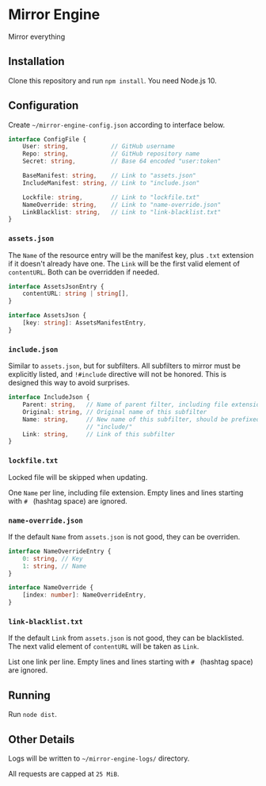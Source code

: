 # Mirror Engine

Mirror everything

## Installation

Clone this repository and run `npm install`. You need Node.js 10.

## Configuration

Create `~/mirror-engine-config.json` according to interface below.

```TypeScript
interface ConfigFile {
    User: string,            // GitHub username
    Repo: string,            // GitHub repository name
    Secret: string,          // Base 64 encoded "user:token"

    BaseManifest: string,    // Link to "assets.json"
    IncludeManifest: string, // Link to "include.json"

    Lockfile: string,        // Link to "lockfile.txt"
    NameOverride: string,    // Link to "name-override.json"
    LinkBlacklist: string,   // Link to "link-blacklist.txt"
}
```

### `assets.json`

The `Name` of the resource entry will be the manifest key, plus `.txt`
extension if it doesn't already have one. The `Link` will be the first valid
element of `contentURL`. Both can be overridden if needed.

```TypeScript
interface AssetsJsonEntry {
    contentURL: string | string[],
}

interface AssetsJson {
    [key: string]: AssetsManifestEntry,
}
```

### `include.json`

Similar to `assets.json`, but for subfilters. All subfilters to mirror must be
explicitly listed, and `!#include` directive will not be honored. This is
designed this way to avoid surprises.

```TypeScript
interface IncludeJson {
    Parent: string,   // Name of parent filter, including file extension
    Original: string, // Original name of this subfilter
    Name: string,     // New name of this subfilter, should be prefixed with
                      // "include/"
    Link: string,     // Link of this subfilter
}
```

### `lockfile.txt`

Locked file will be skipped when updating.

One `Name` per line, including file extension. Empty lines and lines starting
with `# ` (hashtag space) are ignored.

### `name-override.json`

If the default `Name` from `assets.json` is not good, they can be overriden.

```TypeScript
interface NameOverrideEntry {
    0: string, // Key
    1: string, // Name
}

interface NameOverride {
    [index: number]: NameOverrideEntry,
}
```

### `link-blacklist.txt`

If the default `Link` from `assets.json` is not good, they can be blacklisted.
The next valid element of `contentURL` will be taken as `Link`.

List one link per line. Empty lines and lines starting with `# ` (hashtag
space) are ignored.

## Running

Run `node dist`.

## Other Details

Logs will be written to `~/mirror-engine-logs/` directory.

All requests are capped at `25 MiB`.

